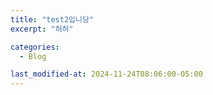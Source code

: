 ```yaml
---
title: "test2입니당"
excerpt: "허허"

categories:
  - Blog

last_modified-at: 2024-11-24T08:06:00-05:00
---
```

